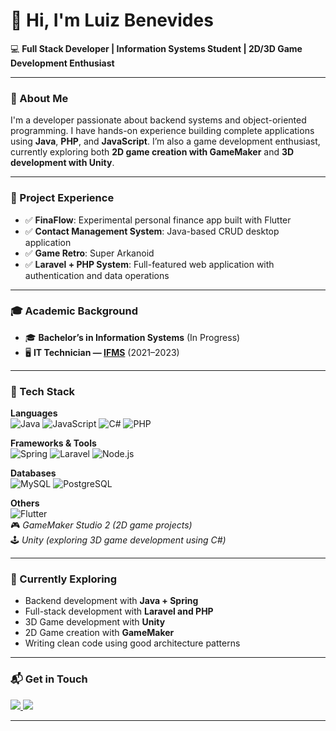 # 👋 Hi, I'm Luiz Benevides

💻 **Full Stack Developer | Information Systems Student | 2D/3D Game Development Enthusiast**

---

### 📌 About Me

I'm a developer passionate about backend systems and object-oriented programming. I have hands-on experience building complete applications using **Java**, **PHP**, and **JavaScript**. I’m also a game development enthusiast, currently exploring both **2D game creation with GameMaker** and **3D development with Unity**.

---

### 🧪 Project Experience

- ✅ **FinaFlow**: Experimental personal finance app built with Flutter  
- ✅ **Contact Management System**: Java-based CRUD desktop application  
- ✅ **Game Retro**: Super Arkanoid
- ✅ **Laravel + PHP System**: Full-featured web application with authentication and data operations

---

### 🎓 Academic Background

- 🎓 **Bachelor’s in Information Systems** (In Progress)  
- 🖥️ **IT Technician — [IFMS](https://www.ifms.edu.br/)** (2021–2023)



---

### 💼 Tech Stack

**Languages**  
![Java](https://img.shields.io/badge/Java-ED8B00?style=for-the-badge&logo=openjdk&logoColor=white)
![JavaScript](https://img.shields.io/badge/JavaScript-F7DF1E?style=for-the-badge&logo=javascript&logoColor=black)
![C#](https://img.shields.io/badge/C%23-239120?style=for-the-badge&logo=c-sharp&logoColor=white)
![PHP](https://img.shields.io/badge/PHP-777BB4?style=for-the-badge&logo=php&logoColor=white)

**Frameworks & Tools**  
![Spring](https://img.shields.io/badge/Spring-6DB33F?style=for-the-badge&logo=spring&logoColor=white)
![Laravel](https://img.shields.io/badge/Laravel-F55247?style=for-the-badge&logo=laravel&logoColor=white)
![Node.js](https://img.shields.io/badge/Node.js-43853D?style=for-the-badge&logo=node.js&logoColor=white)

**Databases**  
![MySQL](https://img.shields.io/badge/MySQL-005C84?style=for-the-badge&logo=mysql&logoColor=white)
![PostgreSQL](https://img.shields.io/badge/PostgreSQL-336791?style=for-the-badge&logo=postgresql&logoColor=white)

**Others**  
![Flutter](https://img.shields.io/badge/Flutter-02569B?style=for-the-badge&logo=flutter&logoColor=white)  
🎮 _GameMaker Studio 2 (2D game projects)_  
🕹️ _Unity (exploring 3D game development using C#)_

---

### 🚀 Currently Exploring

- Backend development with **Java + Spring**
- Full-stack development with **Laravel and PHP**
- 3D Game development with **Unity**
- 2D Game creation with **GameMaker**
- Writing clean code using good architecture patterns

---

### 📬 Get in Touch

<p align="left">
  <a href="mailto:luixbenevides@gmail.com">
    <img src="https://img.shields.io/badge/Gmail-D14836?style=for-the-badge&logo=gmail&logoColor=white">
  </a>
  <a href="https://www.linkedin.com/in/luiz-felipe-quevedo-benevides-a26a342bb/">
    <img src="https://img.shields.io/badge/LinkedIn-0077B5?style=for-the-badge&logo=linkedin&logoColor=white">
  </a>
  
</p>

---

